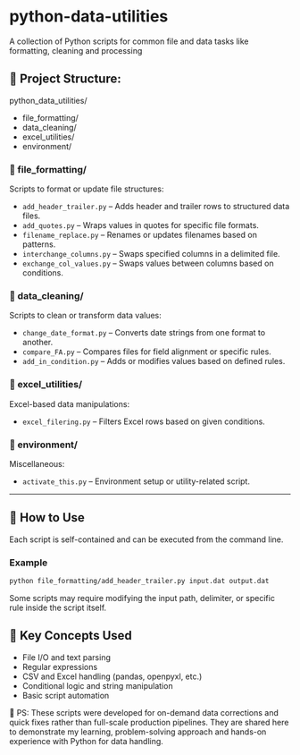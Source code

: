 # python-data-utilities
A collection of Python scripts for common file and data tasks like formatting, cleaning and processing

## 📂 Project Structure:

python_data_utilities/
* file_formatting/
* data_cleaning/
* excel_utilities/
* environment/

### 📁 file_formatting/
Scripts to format or update file structures:
- `add_header_trailer.py` – Adds header and trailer rows to structured data files.
- `add_quotes.py` – Wraps values in quotes for specific file formats.
- `filename_replace.py` – Renames or updates filenames based on patterns.
- `interchange_columns.py` – Swaps specified columns in a delimited file.
- `exchange_col_values.py` – Swaps values between columns based on conditions.

### 📁 data_cleaning/
Scripts to clean or transform data values:
- `change_date_format.py` – Converts date strings from one format to another.
- `compare_FA.py` – Compares files for field alignment or specific rules.
- `add_in_condition.py` – Adds or modifies values based on defined rules.

### 📁 excel_utilities/
Excel-based data manipulations:
- `excel_filering.py` – Filters Excel rows based on given conditions.

### 📁 environment/
Miscellaneous:
- `activate_this.py` – Environment setup or utility-related script.

---

## 🚀 How to Use

Each script is self-contained and can be executed from the command line.

### Example
```bash
python file_formatting/add_header_trailer.py input.dat output.dat
```
Some scripts may require modifying the input path, delimiter, or specific rule inside the script itself.

## 🧠 Key Concepts Used
- File I/O and text parsing
- Regular expressions
- CSV and Excel handling (pandas, openpyxl, etc.)
- Conditional logic and string manipulation
- Basic script automation

📌 PS:  These scripts were developed for on-demand data corrections and quick fixes rather than full-scale production pipelines. They are shared here to demonstrate my learning, problem-solving approach and hands-on experience with Python for data handling.
